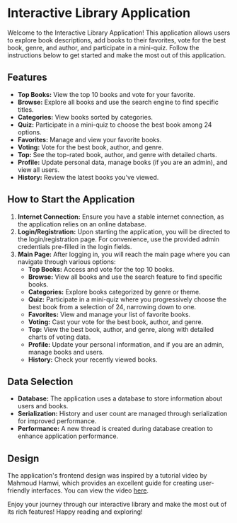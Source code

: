 
<h1>Interactive Library Application</h1>
<p>Welcome to the Interactive Library Application! This application allows users to explore book descriptions, add books to their favorites, vote for the best book, genre, and author, and participate in a mini-quiz. Follow the instructions below to get started and make the most out of this application.</p>

<h2>Features</h2>
<ul>
        <li><strong>Top Books:</strong> View the top 10 books and vote for your favorite.</li>
        <li><strong>Browse:</strong> Explore all books and use the search engine to find specific titles.</li>
        <li><strong>Categories:</strong> View books sorted by categories.</li>
        <li><strong>Quiz:</strong> Participate in a mini-quiz to choose the best book among 24 options.</li>
        <li><strong>Favorites:</strong> Manage and view your favorite books.</li>
        <li><strong>Voting:</strong> Vote for the best book, author, and genre.</li>
        <li><strong>Top:</strong> See the top-rated book, author, and genre with detailed charts.</li>
        <li><strong>Profile:</strong> Update personal data, manage books (if you are an admin), and view all users.</li>
        <li><strong>History:</strong> Review the latest books you've viewed.</li>
</ul>
    
<h2>How to Start the Application</h2>
 <ol>
        <li><strong>Internet Connection:</strong> Ensure you have a stable internet connection, as the application relies on an online database.</li>
        <li><strong>Login/Registration:</strong> Upon starting the application, you will be directed to the login/registration page. For convenience, use the provided admin credentials pre-filled in the login fields.</li>
        <li><strong>Main Page:</strong> After logging in, you will reach the main page where you can navigate through various options:
            <ul>
                <li><strong>Top Books:</strong> Access and vote for the top 10 books.</li>
                <li><strong>Browse:</strong> View all books and use the search feature to find specific books.</li>
                <li><strong>Categories:</strong> Explore books categorized by genre or theme.</li>
                <li><strong>Quiz:</strong> Participate in a mini-quiz where you progressively choose the best book from a selection of 24, narrowing down to one.                    </li>
                <li><strong>Favorites:</strong> View and manage your list of favorite books.</li>
                <li><strong>Voting:</strong> Cast your vote for the best book, author, and genre.</li>
                <li><strong>Top:</strong> View the best book, author, and genre, along with detailed charts of voting data.</li>
                <li><strong>Profile:</strong> Update your personal information, and if you are an admin, manage books and users.</li>
                <li><strong>History:</strong> Check your recently viewed books.</li>
            </ul>
        </li>
</ol>

<h2>Data Selection</h2>
    <ul>
        <li><strong>Database:</strong> The application uses a database to store information about users and books.</li>
        <li><strong>Serialization:</strong> History and user count are managed through serialization for improved performance.</li>
        <li><strong>Performance:</strong> A new thread is created during database creation to enhance application performance.</li>
    </ul>

<h2>Design</h2>
    <p>The application's frontend design was inspired by a tutorial video by Mahmoud Hamwi, which provides an excellent guide for creating user-friendly interfaces. You can view the video <a href="https://www.youtube.com/watch?v=L3PLDAZWU9s&ab_channel=MahmoudHamwi" target="_blank">here</a>.</p>
    <p>Enjoy your journey through our interactive library and make the most out of its rich features! Happy reading and exploring!</p>
